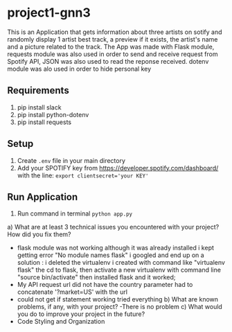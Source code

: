 # project1-gnn3
This is an Application that gets information about three artists on sotify and randomly display 1 artist best track, a preview if it exists, the artist's name and a picture related to the track. The App was made with Flask module, requests module was also used in order to send and receive request from Spotify API, JSON was also used to read the reponse received. dotenv module was alo used in order to hide personal key
## Requirements
1. pip install slack
2. pip install python-dotenv
3. pip install requests
## Setup
1. Create `.env` file in your main directory
2. Add your SPOTIFY key from https://developer.spotify.com/dashboard/ with the line: `export clientsecret='your KEY'`

## Run Application
1. Run command in terminal `python app.py`


a) What are at least 3 technical issues you encountered with your project? How did you fix them?
  - flask module was not working although it was already installed i kept getting error "No module names flask"
  i googled and end up on a solution : i deleted  the virtualenv i created with command like "virtualenv flask"
  the cd to flask, then activate a new virtualenv with command line "source bin/activate" then installed flask and it worked;
  - My API request url did not have the country parameter had to concatenate '?market=US' with the url
  - could not get if statement working tried everything 
b) What are known problems, if any, with your project? 
  -There is no problem
c) What would you do to improve your project in the future? 
  - Code Styling and Organization
